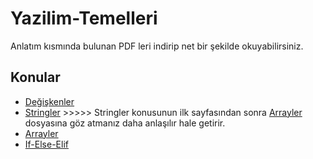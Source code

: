 # Yazilim-Temelleri
Anlatım kısmında bulunan PDF leri indirip net bir şekilde okuyabilirsiniz.

## Konular
- [Değişkenler](https://github.com/BMDINNER/Yazilim-Temelleri/tree/main/Python/Degiskenler)
- [Stringler](https://github.com/BMDINNER/Yazilim-Temelleri/tree/main/Python/Stringler) >>>>> Stringler konusunun ilk sayfasından sonra [Arrayler](https://github.com/BMDINNER/Yazilim-Temelleri/tree/main/Python/Arrayler) dosyasına göz atmanız daha anlaşılır hale getirir.
- [Arrayler](https://github.com/BMDINNER/Yazilim-Temelleri/tree/main/Python/Arrayler)
- [If-Else-Elif](https://github.com/BMDINNER/Yazilim-Temelleri/tree/main/Python/If-Else-Elif)

